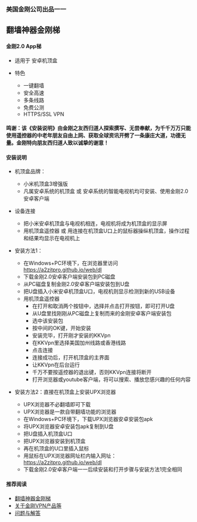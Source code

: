 ### 美国金刚公司出品一一
## 翻墙神器金刚梯
#### 金刚2.0 App梯
- 适用于 安卓机顶盒

- 特色
  - 一键翻墙
  - 安全高速 
  - 多条线路 
  - 免费公测 
  - HTTPS/SSL VPN

#### 鸣谢：该《安装说明》由金刚之友西归道人探索撰写、无尝奉献，为千千万万只能使用遥控器的中老年朋友自由上网、获取全球资讯开劈了一条康庄大道，功德无量。金刚特向朋友西归道人致以诚挚的谢意！

#### 安装说明
- 机顶盒品牌：
  - 小米机顶盒3增强版
  - 凡属安卓系统的机顶盒 或 安卓系统的智能电视机均可安装、使用金刚2.0 安卓客户端
- 设备连接
  - 把小米安卓机顶盒与电视机相连，电视机将成为机顶盒的显示屏
  - 用机顶盒遥控器 或 用连接在机顶盒U口上的鼠标器操纵机顶盒，操作过程和结果均显示在电视机上
- 安装方法1：
  - 在Windows+PC环境下，在浏览器里访问 https://a2zitpro.github.io/web/dl
  - 下载金刚2.0安卓客户端安装包到PC磁盘
  - 从PC磁盘复制金刚2.0安卓客户端安装包到U盘
  - 把U盘插入小米安卓机顶盒U口，电视机则显示检测到新的USB设备
  - 用机顶盒遥控器
    - 在打开和取消两个按钮中，选择并点击打开按钮，即可打开U盘
    - 从U盘里找刚刚从PC磁盘上复制而来的金刚安卓客户端安装包
    - 选中该安装包
    - 按中间的OK键，开始安装
    - 安装完毕，打开刚才安装的KKVpn
    - 在KKVpn里选择美国加州线路或香港线路
    - 点击连接
    - 连接成功后，打开机顶盒的主界面
    - 让KKVpn在后台运行
    - 千万不要按遥控器的退出键，否则KKVpn连接将断开
    - 打开浏览器或youtube客户端，将可以搜索、播放您感兴趣的任何内容

- 安装方法2：直接在机顶盒上安装UPX浏览器
  - UPX浏览器不必翻墙即可下载
  - UPX浏览器是一款自带翻墙功能的浏览器
  - 在Windows+PC环境下，下载UPX浏览器安卓安装包apk
  - 将UPX浏览器安卓安装包apk复制到U盘
  - 把U盘插入机顶盒U口
  - 把UPX浏览器安装到机顶盒
  - 再在机顶盒的U口里插入鼠标
  - 用鼠标在UPX浏览器网址栏内输入网址：https://a2zitpro.github.io/web/dl
  - 下载金刚2.0安卓客户端一一后续安装和打开步骤与安装方法1完全相同



#### 推荐阅读
- [翻墙神器金刚梯](https://a2zitpro.github.io/web/dl_backup)
- [关于金刚VPN产品等](https://a2zitpro.github.io/web/列表-关于金刚VPN产品等)
- [问题与解答](https://a2zitpro.github.io/web/列表-问题与解答)

